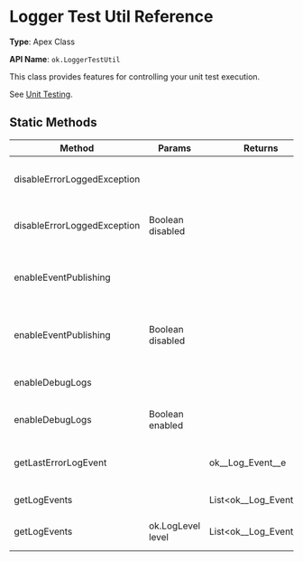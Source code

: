 # Logger Test Util Reference

**Type**: Apex Class

**API Name**: `ok.LoggerTestUtil`

This class provides features for controlling your unit test execution.

See [Unit Testing](../api/unit-testing.md).

## Static Methods

| Method                      | Params            | Returns                     | Description                                                                          |
| --------------------------- | ----------------- | --------------------------- | ------------------------------------------------------------------------------------ |
| disableErrorLoggedException |                   |                             | Disable `ErrorLoggedException` when testing `logger.error()`.                        |
| disableErrorLoggedException | Boolean disabled  |                             | Disable `ErrorLoggedException` when testing `logger.error()`.                        |
| enableEventPublishing       |                   |                             | Enable `ok__Log_Event__e` to be published using `ok.Logger.publish()` in unit tests. |
| enableEventPublishing       | Boolean disabled  |                             | Enable `ok__Log_Event__e` to be published using `ok.Logger.publish()` in unit tests. |
| enableDebugLogs             |                   |                             | Enable system debug (Apex Log) in unit tests.                                        |
| enableDebugLogs             | Boolean enabled   |                             | Enable system debug (Apex Log) in unit tests.                                        |
| getLastErrorLogEvent        |                   | ok\_\_Log_Event\_\_e        | Return the log event registered by the last execution of `logger.error()`.           |
| getLogEvents                |                   | List<ok\_\_Log_Event\_\_e\> | Return all the registered log events.                                                |
| getLogEvents                | ok.LogLevel level | List<ok\_\_Log_Event\_\_e\> | Return all the registered log events of a specific type.                             |
